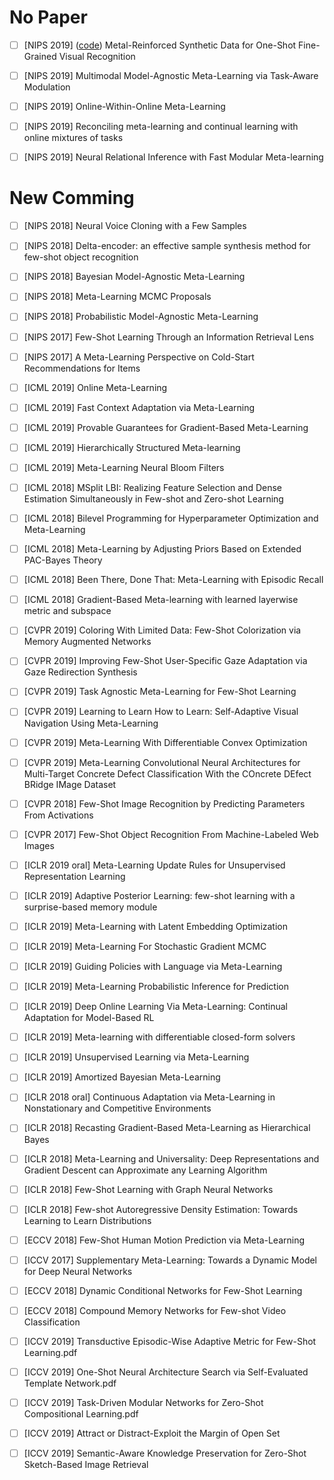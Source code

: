 # No Paper
- [ ] [NIPS 2019] ([code](https://github.com/apple2373/MetaIRNet)) Metal-Reinforced Synthetic Data for One-Shot Fine-Grained Visual Recognition
- [ ] [NIPS 2019] Multimodal Model-Agnostic Meta-Learning via Task-Aware Modulation
- [ ] [NIPS 2019] Online-Within-Online Meta-Learning
- [ ] [NIPS 2019] Reconciling meta-learning and continual learning with online mixtures of tasks
- [ ] [NIPS 2019] Neural Relational Inference with Fast Modular Meta-learning


# New Comming
- [ ] [NIPS 2018] Neural Voice Cloning with a Few Samples
- [ ] [NIPS 2018] Delta-encoder: an effective sample synthesis method for few-shot object recognition
- [ ] [NIPS 2018] Bayesian Model-Agnostic Meta-Learning
- [ ] [NIPS 2018] Meta-Learning MCMC Proposals
- [ ] [NIPS 2018] Probabilistic Model-Agnostic Meta-Learning
- [ ] [NIPS 2017] Few-Shot Learning Through an Information Retrieval Lens
- [ ] [NIPS 2017] A Meta-Learning Perspective on Cold-Start Recommendations for Items

- [ ] [ICML 2019] Online Meta-Learning
- [ ] [ICML 2019] Fast Context Adaptation via Meta-Learning
- [ ] [ICML 2019] Provable Guarantees for Gradient-Based Meta-Learning
- [ ] [ICML 2019] Hierarchically Structured Meta-learning
- [ ] [ICML 2019] Meta-Learning Neural Bloom Filters
- [ ] [ICML 2018] MSplit LBI: Realizing Feature Selection and Dense Estimation Simultaneously in Few-shot and Zero-shot Learning
- [ ] [ICML 2018] Bilevel Programming for Hyperparameter Optimization and Meta-Learning
- [ ] [ICML 2018] Meta-Learning by Adjusting Priors Based on Extended PAC-Bayes Theory
- [ ] [ICML 2018] Been There, Done That: Meta-Learning with Episodic Recall
- [ ] [ICML 2018] Gradient-Based Meta-learning with learned layerwise metric and subspace

- [ ] [CVPR 2019] Coloring With Limited Data: Few-Shot Colorization via Memory Augmented Networks
- [ ] [CVPR 2019] Improving Few-Shot User-Specific Gaze Adaptation via Gaze Redirection Synthesis
- [ ] [CVPR 2019] Task Agnostic Meta-Learning for Few-Shot Learning
- [ ] [CVPR 2019] Learning to Learn How to Learn: Self-Adaptive Visual Navigation Using Meta-Learning
- [ ] [CVPR 2019] Meta-Learning With Differentiable Convex Optimization
- [ ] [CVPR 2019] Meta-Learning Convolutional Neural Architectures for Multi-Target Concrete Defect Classification With the COncrete DEfect BRidge IMage Dataset
- [ ] [CVPR 2018] Few-Shot Image Recognition by Predicting Parameters From Activations
- [ ] [CVPR 2017] Few-Shot Object Recognition From Machine-Labeled Web Images

- [ ] [ICLR 2019 oral] Meta-Learning Update Rules for Unsupervised Representation Learning
- [ ] [ICLR 2019] Adaptive Posterior Learning: few-shot learning with a surprise-based memory module
- [ ] [ICLR 2019] Meta-Learning with Latent Embedding Optimization
- [ ] [ICLR 2019] Meta-Learning For Stochastic Gradient MCMC
- [ ] [ICLR 2019] Guiding Policies with Language via Meta-Learning
- [ ] [ICLR 2019] Meta-Learning Probabilistic Inference for Prediction
- [ ] [ICLR 2019] Deep Online Learning Via Meta-Learning: Continual Adaptation for Model-Based RL
- [ ] [ICLR 2019] Meta-learning with differentiable closed-form solvers
- [ ] [ICLR 2019] Unsupervised Learning via Meta-Learning
- [ ] [ICLR 2019] Amortized Bayesian Meta-Learning
- [ ] [ICLR 2018 oral] Continuous Adaptation via Meta-Learning in Nonstationary and Competitive Environments
- [ ] [ICLR 2018] Recasting Gradient-Based Meta-Learning as Hierarchical Bayes
- [ ] [ICLR 2018] Meta-Learning and Universality: Deep Representations and Gradient Descent can Approximate any Learning Algorithm
- [ ] [ICLR 2018] Few-Shot Learning with Graph Neural Networks
- [ ] [ICLR 2018] Few-shot Autoregressive Density Estimation: Towards Learning to Learn Distributions

- [ ] [ECCV 2018] Few-Shot Human Motion Prediction via Meta-Learning
- [ ] [ICCV 2017] Supplementary Meta-Learning: Towards a Dynamic Model for Deep Neural Networks
- [ ] [ECCV 2018] Dynamic Conditional Networks for Few-Shot Learning
- [ ] [ECCV 2018] Compound Memory Networks for Few-shot Video Classification
- [ ] [ICCV 2019] Transductive Episodic-Wise Adaptive Metric for Few-Shot Learning.pdf
- [ ] [ICCV 2019] One-Shot Neural Architecture Search via Self-Evaluated Template Network.pdf
- [ ] [ICCV 2019] Task-Driven Modular Networks for Zero-Shot Compositional Learning.pdf
- [ ] [ICCV 2019] Attract or Distract-Exploit the Margin of Open Set
- [ ] [ICCV 2019] Semantic-Aware Knowledge Preservation for Zero-Shot Sketch-Based Image Retrieval
